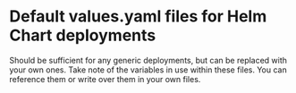 # Default values.yaml files for Helm Chart deployments
Should be sufficient for any generic deployments, but can be replaced with your own ones. Take note of the variables in use within these files. You can reference them or write over them in your own files.